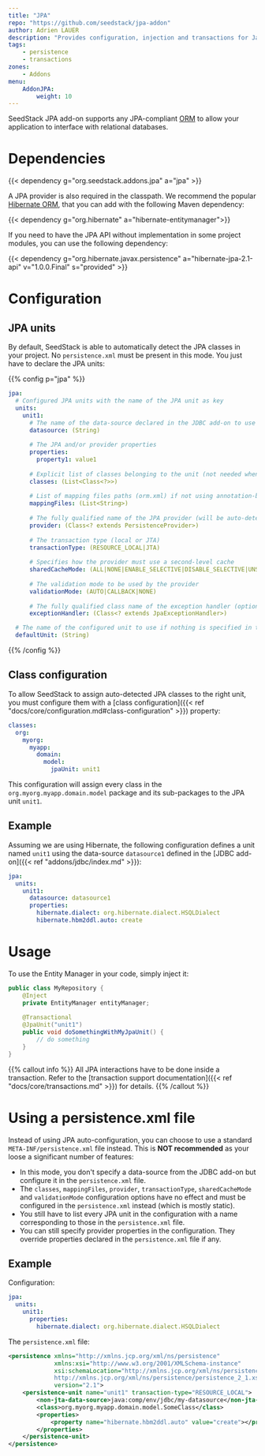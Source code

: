 ```yaml
---
title: "JPA"
repo: "https://github.com/seedstack/jpa-addon"
author: Adrien LAUER
description: "Provides configuration, injection and transactions for Java Persistence API."
tags:
    - persistence
    - transactions
zones:
    - Addons
menu:
    AddonJPA:
        weight: 10
---
```


SeedStack JPA add-on supports any JPA-compliant [ORM](https://en.wikipedia.org/wiki/Object-relational_mapping) to allow 
your application to interface with relational databases.<!--more--> 

# Dependencies

{{< dependency g="org.seedstack.addons.jpa" a="jpa" >}}

A JPA provider is also required in the classpath. We recommend the popular [Hibernate ORM](http://hibernate.org/orm/), that
you can add with the following Maven dependency:

{{< dependency g="org.hibernate" a="hibernate-entitymanager">}}

If you need to have the JPA API without implementation in some project modules, you can use the following dependency:
 
{{< dependency g="org.hibernate.javax.persistence" a="hibernate-jpa-2.1-api" v="1.0.0.Final" s="provided" >}}
 
# Configuration

## JPA units

By default, SeedStack is able to automatically detect the JPA classes in your project. No `persistence.xml` must be present
in this mode. You just have to declare the JPA units:

{{% config p="jpa" %}}
```yaml
jpa:
  # Configured JPA units with the name of the JPA unit as key
  units: 
    unit1:
      # The name of the data-source declared in the JDBC add-on to use
      datasource: (String)
      
      # The JPA and/or provider properties
      properties:
        property1: value1
      
      # Explicit list of classes belonging to the unit (not needed when using auto-detection)
      classes: (List<Class<?>>)
      
      # List of mapping files paths (orm.xml) if not using annotation-based mapping 
      mappingFiles: (List<String>)
      
      # The fully qualified name of the JPA provider (will be auto-detected if not specified)
      provider: (Class<? extends PersistenceProvider>)
      
      # The transaction type (local or JTA)
      transactionType: (RESOURCE_LOCAL|JTA)
      
      # Specifies how the provider must use a second-level cache
      sharedCacheMode: (ALL|NONE|ENABLE_SELECTIVE|DISABLE_SELECTIVE|UNSPECIFIED)
      
      # The validation mode to be used by the provider
      validationMode: (AUTO|CALLBACK|NONE)
      
      # The fully qualified class name of the exception handler (optional)
      exceptionHandler: (Class<? extends JpaExceptionHandler>)

  # The name of the configured unit to use if nothing is specified in the '@JpaUnit' annotation    
  defaultUnit: (String)
```
{{% /config %}}   
 
## Class configuration

To allow SeedStack to assign auto-detected JPA classes to the right unit, you must configure them with a [class configuration]({{< ref "docs/core/configuration.md#class-configuration" >}}) 
property:

```yaml
classes:
  org:
    myorg:
      myapp:
        domain:
          model:
            jpaUnit: unit1
```

This configuration will assign every class in the `org.myorg.myapp.domain.model` package and its sub-packages to the 
JPA unit `unit1`.

## Example

Assuming we are using Hibernate, the following configuration defines a unit named `unit1` using the data-source 
`datasource1` defined in the [JDBC add-on]({{< ref "addons/jdbc/index.md" >}}):

```yaml
jpa:
  units:
    unit1:
      datasource: datasource1
      properties:
        hibernate.dialect: org.hibernate.dialect.HSQLDialect
        hibernate.hbm2ddl.auto: create
```

# Usage

To use the Entity Manager in your code, simply inject it:

```java
public class MyRepository {
    @Inject
    private EntityManager entityManager;
    
    @Transactional
    @JpaUnit("unit1")
    public void doSomethingWithMyJpaUnit() {
        // do something
    }
}
```

{{% callout info %}}
All JPA interactions have to be done inside a transaction. Refer to the [transaction support documentation]({{< ref "docs/core/transactions.md" >}}) for details. 
{{% /callout %}}

# Using a persistence.xml file

Instead of using JPA auto-configuration, you can choose to use a standard `META-INF/persistence.xml` file instead.
This is **NOT recommended** as your loose a significant number of features: 
 
* In this mode, you don't specify a data-source from the JDBC add-on but configure it in the `persistence.xml` file. 
* The `classes`, `mappingFiles`, `provider`, `transactionType`, `sharedCacheMode` and `validationMode` configuration options
have no effect and must be configured in the `persistence.xml` instead (which is mostly static).
* You still have to list every JPA unit in the configuration with a name corresponding to those in the `persistence.xml` file.
* You can still specify provider properties in the configuration. They override properties declared in the `persistence.xml`
file if any.

## Example

Configuration:

```yaml
jpa:
  units:
    unit1:
      properties:
        hibernate.dialect: org.hibernate.dialect.HSQLDialect
```

The `persistence.xml` file:

```xml
<persistence xmlns="http://xmlns.jcp.org/xml/ns/persistence"
             xmlns:xsi="http://www.w3.org/2001/XMLSchema-instance"
             xsi:schemaLocation="http://xmlns.jcp.org/xml/ns/persistence
             http://xmlns.jcp.org/xml/ns/persistence/persistence_2_1.xsd"
             version="2.1">
    <persistence-unit name="unit1" transaction-type="RESOURCE_LOCAL">
        <non-jta-data-source>java:comp/env/jdbc/my-datasource</non-jta-data-source>
        <class>org.myorg.myapp.domain.model.SomeClass</class>
        <properties>
            <property name="hibernate.hbm2ddl.auto" value="create"></property>
        </properties>
    </persistence-unit>
</persistence>
```